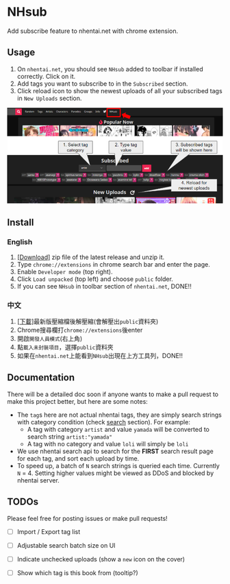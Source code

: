 # NHsub

Add subscribe feature to nhentai.net with chrome extension.

## Usage
1. On `nhentai.net`, you should see `NHsub` added to toolbar if installed correctly. Click on it.
2. Add tags you want to subscribe to in the `Subscribed` section. 
3. Click reload icon to show the newest uploads of all your subscribed tags in `New Uploads` section.

![Usage](https://github.com/Lifulifu/NHsub/blob/main/public/images/usage.PNG)

## Install
### English
1. [[Download]](https://github.com/Lifulifu/NHsub/releases) zip file of the latest release and unzip it. 
2. Type `chrome://extensions` in chrome search bar and enter the page.
3. Enable `Developer mode` (top right).
4. Click `Load unpacked` (top left) and choose `public` folder.
5. If you can see `NHsub` in toolbar section of `nhentai.net`, DONE!!
### 中文
1. [[下載]](https://github.com/Lifulifu/NHsub/releases)最新版壓縮檔後解壓縮(會解壓出`public`資料夾)
2. Chrome搜尋欄打`chrome://extensions`後enter
3. 開啟`開發人員模式`(右上角)
4. 點`載入未封裝項目`，選擇`public`資料夾
5. 如果在`nhentai.net`上能看到`NHsub`出現在上方工具列，DONE!!

## Documentation
There will be a detailed doc soon if anyone wants to make a pull request to make this project better, but here are some notes:
- The `tag`s here are not actual nhentai tags, they are simply search strings with category condition (check [search](https://nhentai.net/info/) section). For example:
  - A tag with category `artist` and value `yamada` will be converted to search string `artist:"yamada"`
  - A tag with no category and value `loli` will simply be `loli`
- We use nhentai search api to search for the **FIRST** search result page for each tag, and sort each upload by time.
- To speed up, a batch of `N` search strings is queried each time. Currently `N` = 4. Setting higher values might be viewed as DDoS and blocked by nhentai server.

## TODOs
Please feel free for posting issues or make pull requests!
- [ ] Import / Export tag list
- [ ] Adjustable search batch size on UI
- [ ] Indicate unchecked uploads (show a `new` icon on the cover)
- [ ] Show which tag is this book from (tooltip?)






